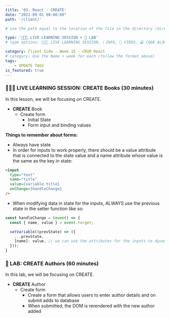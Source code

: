 ```yaml
---
title: '03. React - CREATE'
date: "2022-09-01 08:00:00"
path: '/client/'

# use the path equal to the location of the file in the directory (directory structure)

type: '👩🏽‍🏫 LIVE LEARNING SESSION + 🥼 LAB'
# type options: 👩🏽‍🏫 LIVE LEARNING SESSION, ℹ️ INFO, 🎥 VIDEO, 💻 CODE ALONG, 🥼 LAB, ↩️ REVIEW/NOTES, 👥 GROUP LEARNING, 👷🏼‍♂️ GROUP PROJECT, 🧠 ASSESSMENT, 📝 ASSIGNMENT

category: Client Side - Week 15 - CRUD React
# category: Use the Name + week for each (follow the format above)
tags: 
    - UPDATE TAGS
is_featured: true
---
```

### 👩🏽‍🏫 LIVE LEARNING SESSION: CREATE Books (30 minutes)
In this lesson, we will be focusing on CREATE.

- **CREATE** Book
    - Create form
        - Initial State
        - Form input and binding values

**Things to remember about forms:**
- Always have state
- In order for inputs to work properly, there should be a value attribute that is connected to the state value and a name attribute whose value is the same as the key in state:

```HTML
<input 
  type="text"
  name="title"
  value={variable.title}
  onChange={handleChange}
/>
```

- When modifying data in state for the inputs, ALWAYS use the previous state in the setter function like so:

```JAVASCRIPT
const handleChange = (event) => {
  const { name, value } = event.target;

  setVariable((prevState) => ({
    ...prevState,
    [name]: value, // we can use the attributes for the inputs to dynamically update the values
  }));
}
```

### 🥼 LAB: CREATE Authors (60 minutes)
In this lab, we will be focusing on CREATE.

- **CREATE** Author
    - Create form
        - Create a form that allows users to enter author details and on submit adds to database
        - When submitted, the DOM is rerendered with the new author added
